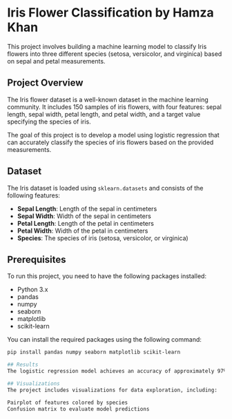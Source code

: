 # Iris Flower Classification by Hamza Khan

This project involves building a machine learning model to classify Iris flowers into three different species (setosa, versicolor, and virginica) based on sepal and petal measurements.

## Project Overview

The Iris flower dataset is a well-known dataset in the machine learning community. It includes 150 samples of iris flowers, with four features: sepal length, sepal width, petal length, and petal width, and a target value specifying the species of iris.

The goal of this project is to develop a model using logistic regression that can accurately classify the species of iris flowers based on the provided measurements.

## Dataset

The Iris dataset is loaded using `sklearn.datasets` and consists of the following features:

- **Sepal Length**: Length of the sepal in centimeters
- **Sepal Width**: Width of the sepal in centimeters
- **Petal Length**: Length of the petal in centimeters
- **Petal Width**: Width of the petal in centimeters
- **Species**: The species of iris (setosa, versicolor, or virginica)

## Prerequisites

To run this project, you need to have the following packages installed:

- Python 3.x
- pandas
- numpy
- seaborn
- matplotlib
- scikit-learn

You can install the required packages using the following command:

```bash
pip install pandas numpy seaborn matplotlib scikit-learn

## Results
The logistic regression model achieves an accuracy of approximately 97% on the test set, effectively classifying the iris species based on the provided measurements.

## Visualizations
The project includes visualizations for data exploration, including:

Pairplot of features colored by species
Confusion matrix to evaluate model predictions
